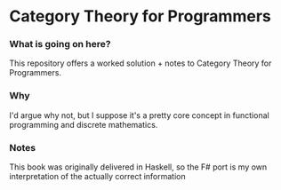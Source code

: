 # Category Theory for Programmers

### What is going on here?
This repository offers a worked solution + notes to Category Theory for Programmers.

### Why
I'd argue why not, but I suppose it's a pretty core concept in functional programming and discrete mathematics.


### Notes
This book was originally delivered in Haskell, so the F# port is my own interpretation of the actually correct information
